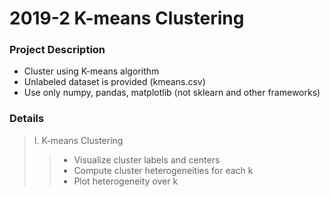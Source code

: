 # 2019-2 K-means Clustering


### Project Description

- Cluster using K-means algorithm
- Unlabeled dataset is provided (kmeans.csv)
- Use only numpy, pandas, matplotlib (not sklearn and other frameworks)


### Details

> I. K-means Clustering
>> - Visualize cluster labels and centers
>> - Compute cluster heterogeneities for each k
>> - Plot heterogeneity over k
